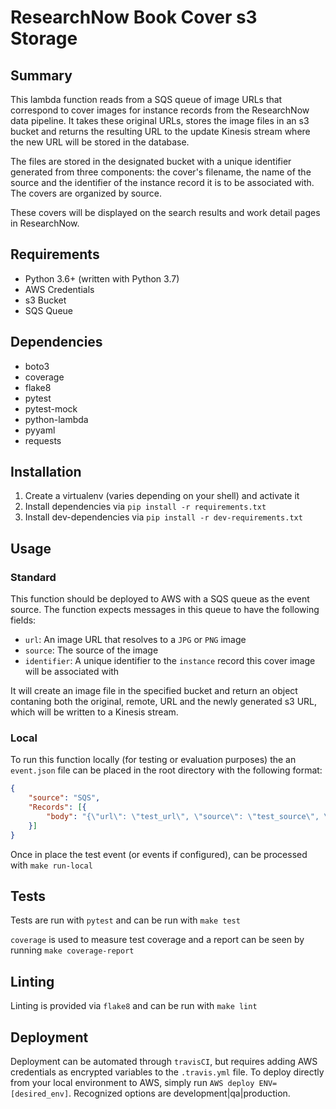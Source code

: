 # ResearchNow Book Cover s3 Storage

## Summary

This lambda function reads from a SQS queue of image URLs that correspond to cover images for instance records from the ResearchNow data pipeline. It takes these original URLs, stores the image files in an s3 bucket and returns the resulting URL to the update Kinesis stream where the new URL will be stored in the database.

The files are stored in the designated bucket with a unique identifier generated from three components: the cover's filename, the name of the source and the identifier of the instance record it is to be associated with. The covers are organized by source.

These covers will be displayed on the search results and work detail pages in ResearchNow.

## Requirements

- Python 3.6+ (written with Python 3.7)
- AWS Credentials
- s3 Bucket
- SQS Queue

## Dependencies

- boto3
- coverage
- flake8
- pytest
- pytest-mock
- python-lambda
- pyyaml
- requests

## Installation

1. Create a virtualenv (varies depending on your shell) and activate it
2. Install dependencies via `pip install -r requirements.txt`
3. Install dev-dependencies via `pip install -r dev-requirements.txt`

## Usage

### Standard

This function should be deployed to AWS with a SQS queue as the event source. The function expects messages in this queue to have the following fields:

- `url`: An image URL that resolves to a `JPG` or `PNG` image
- `source`: The source of the image
- `identifier`: A unique identifier to the `instance` record this cover image will be associated with

It will create an image file in the specified bucket and return an object contaning both the original, remote, URL and the newly generated s3 URL, which will be written to a Kinesis stream.

### Local

To run this function locally (for testing or evaluation purposes) the an `event.json` file can be placed in the root directory with the following format:

``` json
{
    "source": "SQS",
    "Records": [{
        "body": "{\"url\": \"test_url\", \"source\": \"test_source\", \"identifier\": \"test_id\"}"
    }]
}
```

Once in place the test event (or events if configured), can be processed with `make run-local`

## Tests

Tests are run with `pytest` and can be run with `make test`

`coverage` is used to measure test coverage and a report can be seen by running `make coverage-report`

## Linting

Linting is provided via `flake8` and can be run with `make lint`

## Deployment

Deployment can be automated through `travisCI`, but requires adding AWS credentials as encrypted variables to the `.travis.yml` file. To deploy directly from your local environment to AWS, simply run `AWS deploy ENV=[desired_env]`. Recognized options are development|qa|production.
